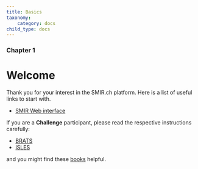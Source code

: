 ```yaml
---
title: Basics
taxonomy:
    category: docs
child_type: docs
---
```


### Chapter 1

# Welcome

Thank you for your interest in the SMIR.ch platform. Here is a list of useful links to start with.

- [SMIR Web interface](https://docs.smir.ch/web.html)






If you are a **Challenge** participant, please read the respective instructions carefully:

- [BRATS](https://docs.smir.ch/challenges/brats.html)
- [ISLES](https://docs.smir.ch/challenges/isles.html)

and you might find these [books](https://docs.smir.ch/challenges/resources.html) helpful.

